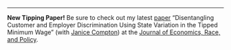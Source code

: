 ---
<b/>New Tipping Paper!</b>
Be sure to check out my latest <a href="https://ryancompton.wordpress.com/wp-content/uploads/2024/02/compton-and-compton-2024.pdf">paper</a> &#8220;Disentangling Customer and Employer Discrimination Using State Variation in the Tipped Minimum Wage&#8221; (with <a href="https://janicecompton.wordpress.com/">Janice Compton</a>) at the <a href="https://link.springer.com/journal/41996">Journal of Economics, Race, and Policy</a>.
